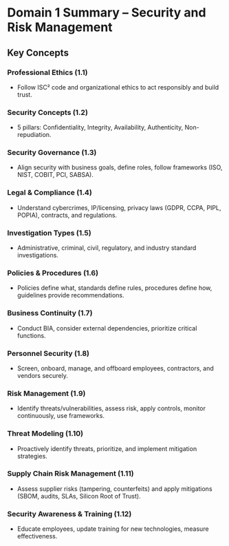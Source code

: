 # Domain 1 Summary – Security and Risk Management

## Key Concepts

### Professional Ethics (1.1)
- Follow ISC² code and organizational ethics to act responsibly and build trust.

### Security Concepts (1.2)
- 5 pillars: Confidentiality, Integrity, Availability, Authenticity, Non-repudiation.

### Security Governance (1.3)
- Align security with business goals, define roles, follow frameworks (ISO, NIST, COBIT, PCI, SABSA).

### Legal & Compliance (1.4)
- Understand cybercrimes, IP/licensing, privacy laws (GDPR, CCPA, PIPL, POPIA), contracts, and regulations.

### Investigation Types (1.5)
- Administrative, criminal, civil, regulatory, and industry standard investigations.

### Policies & Procedures (1.6)
- Policies define what, standards define rules, procedures define how, guidelines provide recommendations.

### Business Continuity (1.7)
- Conduct BIA, consider external dependencies, prioritize critical functions.

### Personnel Security (1.8)
- Screen, onboard, manage, and offboard employees, contractors, and vendors securely.

### Risk Management (1.9)
- Identify threats/vulnerabilities, assess risk, apply controls, monitor continuously, use frameworks.

### Threat Modeling (1.10)
- Proactively identify threats, prioritize, and implement mitigation strategies.

### Supply Chain Risk Management (1.11)
- Assess supplier risks (tampering, counterfeits) and apply mitigations (SBOM, audits, SLAs, Silicon Root of Trust).

### Security Awareness & Training (1.12)
- Educate employees, update training for new technologies, measure effectiveness.


